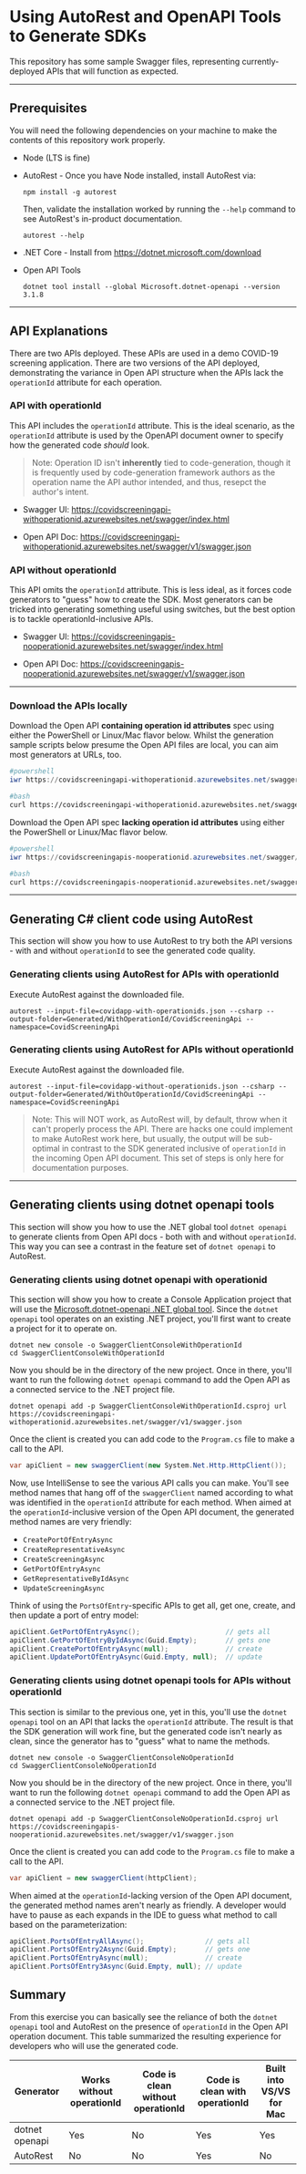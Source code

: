 # Using AutoRest and OpenAPI Tools to Generate SDKs

This repository has some sample Swagger files, representing currently-deployed APIs that will function as expected.

--- 

## Prerequisites

You will need the following dependencies on your machine to make the contents of this repository work properly. 

* Node (LTS is fine)
* AutoRest - Once you have Node installed, install AutoRest via:

    ```
    npm install -g autorest
    ```

    Then, validate the installation worked by running the `--help` command to see AutoRest's in-product documentation.

    ```
    autorest --help
    ```

* .NET Core - Install from https://dotnet.microsoft.com/download

* Open API Tools

    ```
    dotnet tool install --global Microsoft.dotnet-openapi --version 3.1.8
    ```
---

## API Explanations

There are two APIs deployed. These APIs are used in a demo COVID-19 screening application. There are two versions of the API deployed, demonstrating the variance in Open API structure when the APIs lack the `operationId` attribute for each operation.

### API with operationId

This API includes the `operationId` attribute. This is the ideal scenario, as the `operationId` attribute is used by the OpenAPI document owner to specify how the generated code *should* look.

> Note: Operation ID isn't **inherently** tied to code-generation, though it is frequently used by code-generation framework authors as the operation name the API author intended, and thus,  resepct the author's intent.

* Swagger UI: https://covidscreeningapi-withoperationid.azurewebsites.net/swagger/index.html

* Open API Doc: https://covidscreeningapi-withoperationid.azurewebsites.net/swagger/v1/swagger.json

### API without operationId

This API omits the `operationId` attribute. This is less ideal, as it forces code generators to "guess" how to create the SDK. Most generators can be tricked into generating something useful using switches, but the best option is to tackle operationId-inclusive APIs.

* Swagger UI: https://covidscreeningapis-nooperationid.azurewebsites.net/swagger/index.html

* Open API Doc: https://covidscreeningapis-nooperationid.azurewebsites.net/swagger/v1/swagger.json

--- 

### Download the APIs locally

Download the Open API **containing operation id attributes** spec using either the PowerShell or Linux/Mac flavor below. Whilst the generation sample scripts below presume the Open API files are local, you can aim most generators at URLs, too.

```powershell
#powershell
iwr https://covidscreeningapi-withoperationid.azurewebsites.net/swagger/v1/swagger.json -o covidapp-with-operationids.json
```

```bash
#bash
curl https://covidscreeningapi-withoperationid.azurewebsites.net/swagger/v1/swagger.json -o covidapp-with-operationids.json
```

Download the Open API spec **lacking operation id attributes** using either the PowerShell or Linux/Mac flavor below.

```powershell
#powershell
iwr https://covidscreeningapis-nooperationid.azurewebsites.net/swagger/v1/swagger.json -o covidapp-without-operationids.json
```

```bash
#bash
curl https://covidscreeningapis-nooperationid.azurewebsites.net/swagger/v1/swagger.json -o covidapp-without-operationids.json
```

--- 

## Generating C# client code using AutoRest

This section will show you how to use AutoRest to try both the API versions - with and without `operationId` to see the generated code quality.

### Generating clients using AutoRest for APIs with operationId

Execute AutoRest against the downloaded file.

```
autorest --input-file=covidapp-with-operationids.json --csharp --output-folder=Generated/WithOperationId/CovidScreeningApi --namespace=CovidScreeningApi
```

### Generating clients using AutoRest for APIs without operationId

Execute AutoRest against the downloaded file. 

```
autorest --input-file=covidapp-without-operationids.json --csharp --output-folder=Generated/WithOutOperationId/CovidScreeningApi --namespace=CovidScreeningApi
```

> Note: This will NOT work, as AutoRest will, by default, throw when it can't properly process the API. There are hacks one could implement to make AutoRest work here, but usually, the output will be sub-optimal in contrast to the SDK generated inclusive of `operationId` in the incoming Open API document. This set of steps is only here for documentation purposes.

---

## Generating clients using dotnet openapi tools 

This section will show you how to use the .NET global tool `dotnet openapi` to generate clients from Open API docs - both with and without `operationId`. This way you can see a contrast in the feature set of `dotnet openapi` to AutoRest. 

### Generating clients using dotnet openapi with operationid

This section will show you how to create a Console Application project that will use the [Microsoft.dotnet-openapi .NET global tool](https://www.nuget.org/packages/Microsoft.dotnet-openapi/3.1.8). Since the `dotnet openapi` tool operates on an existing .NET project, you'll first want to create a project for it to operate on. 

```
dotnet new console -o SwaggerClientConsoleWithOperationId
cd SwaggerClientConsoleWithOperationId
```

Now you should be in the directory of the new project. Once in there, you'll want to run the following `dotnet openapi` command to add the Open API as a connected service to the .NET project file.

```
dotnet openapi add -p SwaggerClientConsoleWithOperationId.csproj url https://covidscreeningapi-withoperationid.azurewebsites.net/swagger/v1/swagger.json
```

Once the client is created you can add code to the `Program.cs` file to make a call to the API.

```csharp
var apiClient = new swaggerClient(new System.Net.Http.HttpClient());
```

Now, use IntelliSense to see the various API calls you can make. You'll see method names that hang off of the `swaggerClient` named according to what was identified in the `operationId` attribute for each method. When aimed at the `operationId`-inclusive version of the Open API document, the generated method names are very friendly:

* `CreatePortOfEntryAsync`
* `CreateRepresentativeAsync`
* `CreateScreeningAsync`
* `GetPortOfEntryAsync`
* `GetRepresentativeByIdAsync`
* `UpdateScreeningAsync`

Think of using the `PortsOfEntry`-specific APIs to get all, get one, create, and then update a port of entry model:

```csharp
apiClient.GetPortOfEntryAsync();                     // gets all
apiClient.GetPortOfEntryByIdAsync(Guid.Empty);       // gets one
apiClient.CreatePortOfEntryAsync(null);              // create
apiClient.UpdatePortOfEntryAsync(Guid.Empty, null);  // update
```

### Generating clients using dotnet openapi tools for APIs without operationId

This section is similar to the previous one, yet in this, you'll use the `dotnet openapi` tool on an API that lacks the `operationId` attribute. The result is that the SDK generation will work fine, but the generated code isn't nearly as clean, since the generator has to "guess" what to name the methods.

```
dotnet new console -o SwaggerClientConsoleNoOperationId
cd SwaggerClientConsoleNoOperationId
```

Now you should be in the directory of the new project. Once in there, you'll want to run the following `dotnet openapi` command to add the Open API as a connected service to the .NET project file.

```
dotnet openapi add -p SwaggerClientConsoleNoOperationId.csproj url https://covidscreeningapis-nooperationid.azurewebsites.net/swagger/v1/swagger.json
```

Once the client is created you can add code to the `Program.cs` file to make a call to the API.

```csharp
var apiClient = new swaggerClient(httpClient);
```

When aimed at the `operationId`-lacking version of the Open API document, the generated method names aren't nearly as friendly. A developer would have to pause as each expands in the IDE to guess what method to call based on the parameterization: 

```csharp
apiClient.PortsOfEntryAllAsync();               // gets all
apiClient.PortsOfEntry2Async(Guid.Empty);       // gets one
apiClient.PortsOfEntryAsync(null);              // create
apiClient.PortsOfEntry3Async(Guid.Empty, null); // update
```
## Summary

From this exercise you can basically see the reliance of both the `dotnet openapi` tool and AutoRest on the presence of `operationId` in the Open API operation document. This table summarized the resulting experience for developers who will use the generated code. 

|Generator      |Works without operationId  |Code is clean without operationId  |Code is clean with operationId |Built into VS/VS for Mac|
|---------------|--------|--------|--------|--------|
|dotnet openapi |Yes     |No      |Yes     |Yes     |
|AutoRest       |No      |No      |Yes     |No      |
